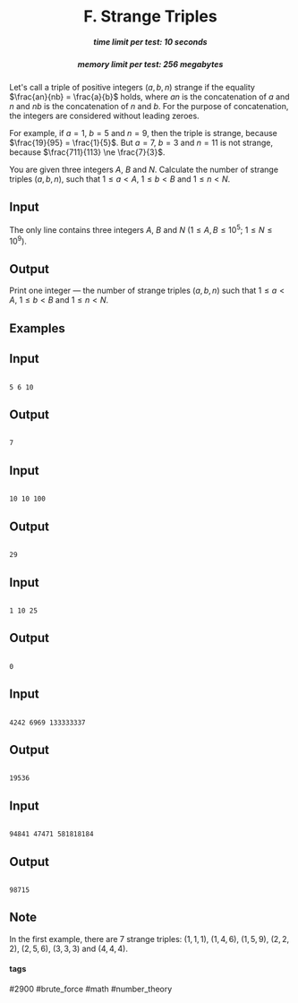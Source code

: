<h1 style='text-align: center;'> F. Strange Triples</h1>

<h5 style='text-align: center;'>time limit per test: 10 seconds</h5>
<h5 style='text-align: center;'>memory limit per test: 256 megabytes</h5>

Let's call a triple of positive integers ($a, b, n$) strange if the equality $\frac{an}{nb} = \frac{a}{b}$ holds, where $an$ is the concatenation of $a$ and $n$ and $nb$ is the concatenation of $n$ and $b$. For the purpose of concatenation, the integers are considered without leading zeroes.

For example, if $a = 1$, $b = 5$ and $n = 9$, then the triple is strange, because $\frac{19}{95} = \frac{1}{5}$. But $a = 7$, $b = 3$ and $n = 11$ is not strange, because $\frac{711}{113} \ne \frac{7}{3}$.

You are given three integers $A$, $B$ and $N$. Calculate the number of strange triples $(a, b, n$), such that $1 \le a < A$, $1 \le b < B$ and $1 \le n < N$.

## Input

The only line contains three integers $A$, $B$ and $N$ ($1 \le A, B \le 10^5$; $1 \le N \le 10^9$).

## Output

Print one integer — the number of strange triples $(a, b, n$) such that $1 \le a < A$, $1 \le b < B$ and $1 \le n < N$.

## Examples

## Input


```

5 6 10

```
## Output


```

7

```
## Input


```

10 10 100

```
## Output


```

29

```
## Input


```

1 10 25

```
## Output


```

0

```
## Input


```

4242 6969 133333337

```
## Output


```

19536

```
## Input


```

94841 47471 581818184

```
## Output


```

98715

```
## Note

In the first example, there are $7$ strange triples: $(1, 1, 1$), ($1, 4, 6$), ($1, 5, 9$), ($2, 2, 2$), ($2, 5, 6$), ($3, 3, 3$) and ($4, 4, 4$).



#### tags 

#2900 #brute_force #math #number_theory 